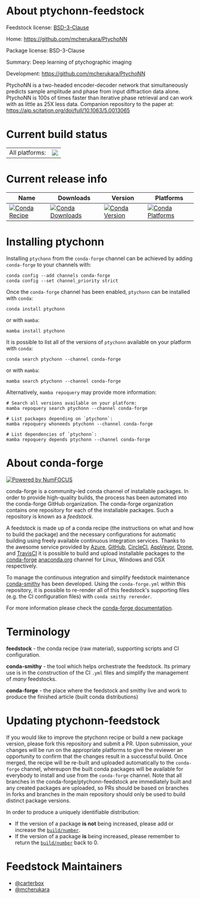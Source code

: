 About ptychonn-feedstock
========================

Feedstock license: [BSD-3-Clause](https://github.com/conda-forge/ptychonn-feedstock/blob/main/LICENSE.txt)

Home: https://github.com/mcherukara/PtychoNN

Package license: BSD-3-Clause

Summary: Deep learning of ptychographic imaging

Development: https://github.com/mcherukara/PtychoNN

PtychoNN is a two-headed encoder-decoder network that simultaneously predicts sample amplitude and phase from input diffraction data alone. PtychoNN is 100s of times faster than iterative phase retrieval and can work with as little as 25X less data.
Companion repository to the paper at: https://aip.scitation.org/doi/full/10.1063/5.0013065


Current build status
====================


<table><tr><td>All platforms:</td>
    <td>
      <a href="https://dev.azure.com/conda-forge/feedstock-builds/_build/latest?definitionId=17648&branchName=main">
        <img src="https://dev.azure.com/conda-forge/feedstock-builds/_apis/build/status/ptychonn-feedstock?branchName=main">
      </a>
    </td>
  </tr>
</table>

Current release info
====================

| Name | Downloads | Version | Platforms |
| --- | --- | --- | --- |
| [![Conda Recipe](https://img.shields.io/badge/recipe-ptychonn-green.svg)](https://anaconda.org/conda-forge/ptychonn) | [![Conda Downloads](https://img.shields.io/conda/dn/conda-forge/ptychonn.svg)](https://anaconda.org/conda-forge/ptychonn) | [![Conda Version](https://img.shields.io/conda/vn/conda-forge/ptychonn.svg)](https://anaconda.org/conda-forge/ptychonn) | [![Conda Platforms](https://img.shields.io/conda/pn/conda-forge/ptychonn.svg)](https://anaconda.org/conda-forge/ptychonn) |

Installing ptychonn
===================

Installing `ptychonn` from the `conda-forge` channel can be achieved by adding `conda-forge` to your channels with:

```
conda config --add channels conda-forge
conda config --set channel_priority strict
```

Once the `conda-forge` channel has been enabled, `ptychonn` can be installed with `conda`:

```
conda install ptychonn
```

or with `mamba`:

```
mamba install ptychonn
```

It is possible to list all of the versions of `ptychonn` available on your platform with `conda`:

```
conda search ptychonn --channel conda-forge
```

or with `mamba`:

```
mamba search ptychonn --channel conda-forge
```

Alternatively, `mamba repoquery` may provide more information:

```
# Search all versions available on your platform:
mamba repoquery search ptychonn --channel conda-forge

# List packages depending on `ptychonn`:
mamba repoquery whoneeds ptychonn --channel conda-forge

# List dependencies of `ptychonn`:
mamba repoquery depends ptychonn --channel conda-forge
```


About conda-forge
=================

[![Powered by
NumFOCUS](https://img.shields.io/badge/powered%20by-NumFOCUS-orange.svg?style=flat&colorA=E1523D&colorB=007D8A)](https://numfocus.org)

conda-forge is a community-led conda channel of installable packages.
In order to provide high-quality builds, the process has been automated into the
conda-forge GitHub organization. The conda-forge organization contains one repository
for each of the installable packages. Such a repository is known as a *feedstock*.

A feedstock is made up of a conda recipe (the instructions on what and how to build
the package) and the necessary configurations for automatic building using freely
available continuous integration services. Thanks to the awesome service provided by
[Azure](https://azure.microsoft.com/en-us/services/devops/), [GitHub](https://github.com/),
[CircleCI](https://circleci.com/), [AppVeyor](https://www.appveyor.com/),
[Drone](https://cloud.drone.io/welcome), and [TravisCI](https://travis-ci.com/)
it is possible to build and upload installable packages to the
[conda-forge](https://anaconda.org/conda-forge) [anaconda.org](https://anaconda.org/)
channel for Linux, Windows and OSX respectively.

To manage the continuous integration and simplify feedstock maintenance
[conda-smithy](https://github.com/conda-forge/conda-smithy) has been developed.
Using the ``conda-forge.yml`` within this repository, it is possible to re-render all of
this feedstock's supporting files (e.g. the CI configuration files) with ``conda smithy rerender``.

For more information please check the [conda-forge documentation](https://conda-forge.org/docs/).

Terminology
===========

**feedstock** - the conda recipe (raw material), supporting scripts and CI configuration.

**conda-smithy** - the tool which helps orchestrate the feedstock.
                   Its primary use is in the construction of the CI ``.yml`` files
                   and simplify the management of *many* feedstocks.

**conda-forge** - the place where the feedstock and smithy live and work to
                  produce the finished article (built conda distributions)


Updating ptychonn-feedstock
===========================

If you would like to improve the ptychonn recipe or build a new
package version, please fork this repository and submit a PR. Upon submission,
your changes will be run on the appropriate platforms to give the reviewer an
opportunity to confirm that the changes result in a successful build. Once
merged, the recipe will be re-built and uploaded automatically to the
`conda-forge` channel, whereupon the built conda packages will be available for
everybody to install and use from the `conda-forge` channel.
Note that all branches in the conda-forge/ptychonn-feedstock are
immediately built and any created packages are uploaded, so PRs should be based
on branches in forks and branches in the main repository should only be used to
build distinct package versions.

In order to produce a uniquely identifiable distribution:
 * If the version of a package **is not** being increased, please add or increase
   the [``build/number``](https://docs.conda.io/projects/conda-build/en/latest/resources/define-metadata.html#build-number-and-string).
 * If the version of a package **is** being increased, please remember to return
   the [``build/number``](https://docs.conda.io/projects/conda-build/en/latest/resources/define-metadata.html#build-number-and-string)
   back to 0.

Feedstock Maintainers
=====================

* [@carterbox](https://github.com/carterbox/)
* [@mcherukara](https://github.com/mcherukara/)


